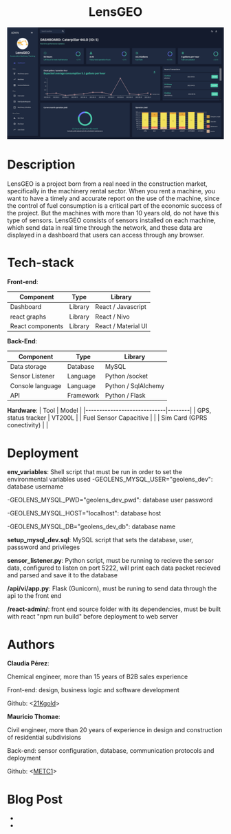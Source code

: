 <h1 align="center">LensGEO</h1>

<a href="http://3.89.211.251/lensgeo">
    <img src="https://github.com/21Kgold/Geo-lens/blob/main/screenshot/screenshot.png" alt="LensGEO" title="LensGEO">
</a>

# Description
LensGEO is a project born from a real need in the construction market, specifically in the machinery rental sector. When you rent a machine, you want to have a timely and accurate report on the use of the machine, since the control of fuel consumption is a critical part of the economic success of the project. But the machines with more than 10 years old, do not have this type of sensors. LensGEO consists of sensors installed on each machine, which send data in real time through the network, and these data are displayed in a dashboard that users can access through any browser. 

# Tech-stack
**Front-end**:

| Component                  | Type             | Library               |
|----------------------------|------------------|-----------------------|
| Dashboard                  | Library          | React / Javascript    |
| react graphs               | Library          | React / Nivo          |
| React components           | Library          | React / Material UI   |




**Back-End**:

| Component                  | Type             | Library               |
|----------------------------|------------------|-----------------------|
| Data storage               | Database         | MySQL                 |
| Sensor Listener            | Language         | Python /socket        |
| Console language           | Language         | Python / SqlAlchemy   |
| API                        | Framework        | Python / Flask        |


**Hardware**:
| Tool                        | Model  |
|-----------------------------|--------|
| GPS, status tracker         | VT200L |
| Fuel Sensor Capacitive      |        |
| Sim Card (GPRS conectivity) |        |


# Deployment
 **env_variables**: Shell script that must be run in order to set the environmental variables used
-GEOLENS_MYSQL_USER="geolens_dev": database username

-GEOLENS_MYSQL_PWD="geolens_dev_pwd": database user password

-GEOLENS_MYSQL_HOST="localhost": database host

-GEOLENS_MYSQL_DB="geolens_dev_db": database name

**setup_mysql_dev.sql**: MySQL script that sets the database, user, passsword and privileges 

**sensor_listener.py**: Python script, must be running to recieve the sensor data, configured to listen on port 5222, will print each data packet recieved and parsed and save it to the database

**/api/vi/app.py**: Flask (Gunicorn), must be runing to send data through the api to the front end

**/react-admin/**: front end source folder with its dependencies, must be built with react "npm run build" before deployment to web server  


# Authors
**Claudia Pérez**: 

Chemical engineer, more than 15 years of B2B sales experience

Front-end: design, business logic and software development

Github: <[21Kgold](https://github.com/21Kgold)>

**Mauricio Thomae**:

Civil engineer, more than 20 years of experience in design and construction of residential subdivisions

Back-end: sensor configuration, database, communication protocols and deployment

Github: <[METC1](https://github.com/METC1)>

# Blog Post
-
-


